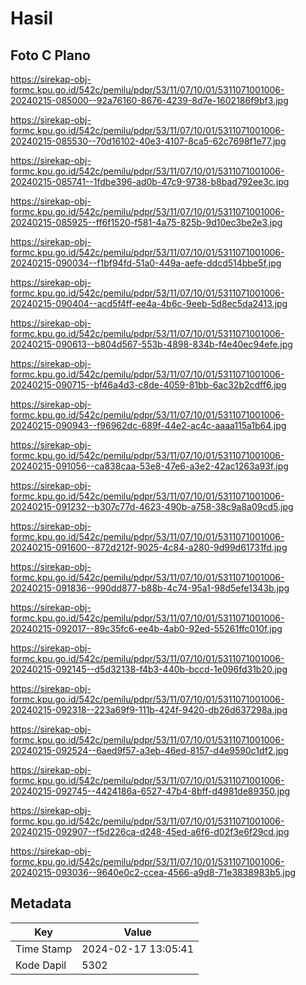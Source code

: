 # Hasil

## Foto C Plano

https://sirekap-obj-formc.kpu.go.id/542c/pemilu/pdpr/53/11/07/10/01/5311071001006-20240215-085000--92a76160-8676-4239-8d7e-1602186f9bf3.jpg

https://sirekap-obj-formc.kpu.go.id/542c/pemilu/pdpr/53/11/07/10/01/5311071001006-20240215-085530--70d16102-40e3-4107-8ca5-62c7698f1e77.jpg

https://sirekap-obj-formc.kpu.go.id/542c/pemilu/pdpr/53/11/07/10/01/5311071001006-20240215-085741--1fdbe396-ad0b-47c9-9738-b8bad792ee3c.jpg

https://sirekap-obj-formc.kpu.go.id/542c/pemilu/pdpr/53/11/07/10/01/5311071001006-20240215-085925--ff6f1520-f581-4a75-825b-9d10ec3be2e3.jpg

https://sirekap-obj-formc.kpu.go.id/542c/pemilu/pdpr/53/11/07/10/01/5311071001006-20240215-090034--f1bf94fd-51a0-449a-aefe-ddcd514bbe5f.jpg

https://sirekap-obj-formc.kpu.go.id/542c/pemilu/pdpr/53/11/07/10/01/5311071001006-20240215-090404--acd5f4ff-ee4a-4b6c-9eeb-5d8ec5da2413.jpg

https://sirekap-obj-formc.kpu.go.id/542c/pemilu/pdpr/53/11/07/10/01/5311071001006-20240215-090613--b804d567-553b-4898-834b-f4e40ec94efe.jpg

https://sirekap-obj-formc.kpu.go.id/542c/pemilu/pdpr/53/11/07/10/01/5311071001006-20240215-090715--bf46a4d3-c8de-4059-81bb-6ac32b2cdff6.jpg

https://sirekap-obj-formc.kpu.go.id/542c/pemilu/pdpr/53/11/07/10/01/5311071001006-20240215-090943--f96962dc-689f-44e2-ac4c-aaaa115a1b64.jpg

https://sirekap-obj-formc.kpu.go.id/542c/pemilu/pdpr/53/11/07/10/01/5311071001006-20240215-091056--ca838caa-53e8-47e6-a3e2-42ac1263a93f.jpg

https://sirekap-obj-formc.kpu.go.id/542c/pemilu/pdpr/53/11/07/10/01/5311071001006-20240215-091232--b307c77d-4623-490b-a758-38c9a8a09cd5.jpg

https://sirekap-obj-formc.kpu.go.id/542c/pemilu/pdpr/53/11/07/10/01/5311071001006-20240215-091600--872d212f-9025-4c84-a280-9d99d61731fd.jpg

https://sirekap-obj-formc.kpu.go.id/542c/pemilu/pdpr/53/11/07/10/01/5311071001006-20240215-091836--990dd877-b88b-4c74-95a1-98d5efe1343b.jpg

https://sirekap-obj-formc.kpu.go.id/542c/pemilu/pdpr/53/11/07/10/01/5311071001006-20240215-092017--89c35fc6-ee4b-4ab0-92ed-55261ffc010f.jpg

https://sirekap-obj-formc.kpu.go.id/542c/pemilu/pdpr/53/11/07/10/01/5311071001006-20240215-092145--d5d32138-f4b3-440b-bccd-1e096fd31b20.jpg

https://sirekap-obj-formc.kpu.go.id/542c/pemilu/pdpr/53/11/07/10/01/5311071001006-20240215-092318--223a69f9-111b-424f-9420-db26d637298a.jpg

https://sirekap-obj-formc.kpu.go.id/542c/pemilu/pdpr/53/11/07/10/01/5311071001006-20240215-092524--6aed9f57-a3eb-46ed-8157-d4e9590c1df2.jpg

https://sirekap-obj-formc.kpu.go.id/542c/pemilu/pdpr/53/11/07/10/01/5311071001006-20240215-092745--4424186a-6527-47b4-8bff-d4981de89350.jpg

https://sirekap-obj-formc.kpu.go.id/542c/pemilu/pdpr/53/11/07/10/01/5311071001006-20240215-092907--f5d226ca-d248-45ed-a6f6-d02f3e6f29cd.jpg

https://sirekap-obj-formc.kpu.go.id/542c/pemilu/pdpr/53/11/07/10/01/5311071001006-20240215-093036--9640e0c2-ccea-4566-a9d8-71e3838983b5.jpg


## Metadata

| Key        | Value               |
| ---------- | ------------------- |
| Time Stamp | 2024-02-17 13:05:41 |
| Kode Dapil | 5302                |



